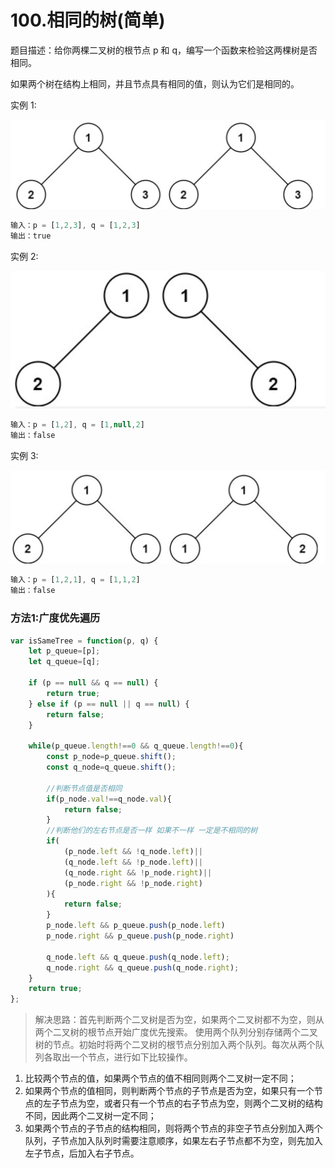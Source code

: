 # 100.相同的树(简单)

题目描述：给你两棵二叉树的根节点 p 和 q，编写一个函数来检验这两棵树是否相同。

如果两个树在结构上相同，并且节点具有相同的值，则认为它们是相同的。

实例 1:

![1](./100-1.jpg)

```js
输入：p = [1,2,3], q = [1,2,3]
输出：true
```

实例 2:

![2](./100-2.jpg)

```js
输入：p = [1,2], q = [1,null,2]
输出：false
```

实例 3:

![3](./100-3.jpg)

```js
输入：p = [1,2,1], q = [1,1,2]
输出：false
```

### 方法1:广度优先遍历

```js
var isSameTree = function(p, q) { 
    let p_queue=[p];
    let q_queue=[q];

    if (p == null && q == null) {
        return true;
    } else if (p == null || q == null) {
        return false;
    } 

    while(p_queue.length!==0 && q_queue.length!==0){
        const p_node=p_queue.shift();
        const q_node=q_queue.shift();
  
        //判断节点值是否相同
        if(p_node.val!==q_node.val){
            return false;
        }
        //判断他们的左右节点是否一样 如果不一样 一定是不相同的树
        if(
            (p_node.left && !q_node.left)||
            (q_node.left && !p_node.left)||
            (q_node.right && !p_node.right)||
            (p_node.right && !p_node.right)
        ){
            return false;
        }
        p_node.left && p_queue.push(p_node.left)
        p_node.right && p_queue.push(p_node.right)

        q_node.left && q_queue.push(q_node.left);
        q_node.right && q_queue.push(q_node.right);
    }
    return true;
};
```

> 解决思路：首先判断两个二叉树是否为空，如果两个二叉树都不为空，则从两个二叉树的根节点开始广度优先搜索。 使用两个队列分别存储两个二叉树的节点。初始时将两个二叉树的根节点分别加入两个队列。每次从两个队列各取出一个节点，进行如下比较操作。

1. 比较两个节点的值，如果两个节点的值不相同则两个二叉树一定不同；
2. 如果两个节点的值相同，则判断两个节点的子节点是否为空，如果只有一个节点的左子节点为空，或者只有一个节点的右子节点为空，则两个二叉树的结构不同，因此两个二叉树一定不同；
3. 如果两个节点的子节点的结构相同，则将两个节点的非空子节点分别加入两个队列，子节点加入队列时需要注意顺序，如果左右子节点都不为空，则先加入左子节点，后加入右子节点。
 